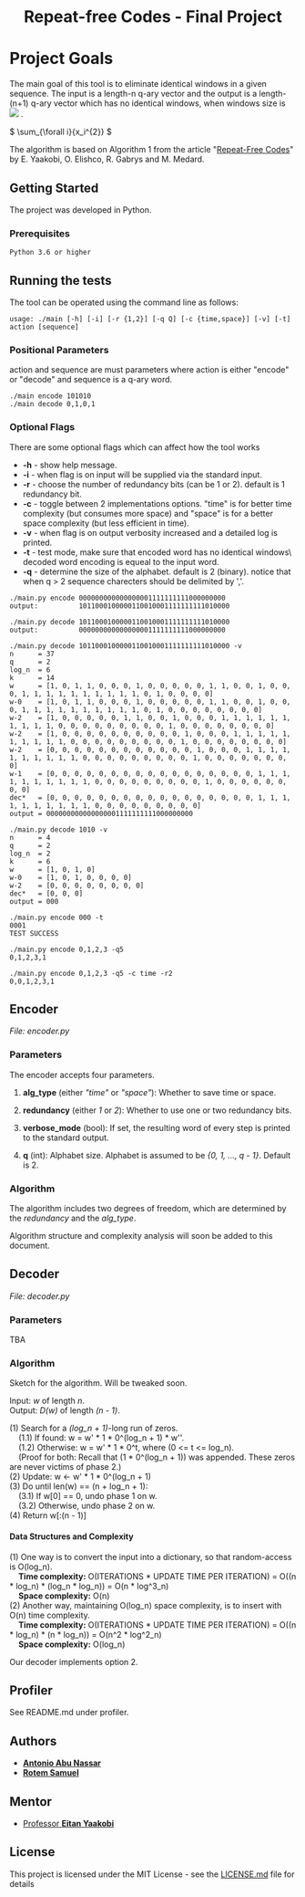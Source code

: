 <h1 align="center">Repeat-free Codes - Final Project</h1>

# Project Goals

The main goal of this tool is to eliminate identical windows in a given sequence. The input is a length-n q-ary vector
and the output is a length-(n+1) q-ary vector which has no identical windows, when windows size is <img src="https://render.githubusercontent.com/render/math?math=2\cdot{\log_qn%2B2}"> .

$ \sum_{\forall i}{x_i^{2}} $

The algorithm is based on Algorithm 1 from the article "[Repeat-Free Codes](/article.pdf)" by E. Yaakobi, O. Elishco, R. Gabrys and M. Medard.

## Getting Started

The project was developed in Python.

### Prerequisites

```
Python 3.6 or higher
```
## Running the tests

The tool can be operated using the command line as follows:
```
usage: ./main [-h] [-i] [-r {1,2}] [-q Q] [-c {time,space}] [-v] [-t] action [sequence]
```

### Positional Parameters

action and sequence are must parameters where action is either "encode" or "decode" and sequence is a q-ary word.

```
./main encode 101010
./main decode 0,1,0,1
```

### Optional Flags

There are some optional flags which can affect how the tool works
* **-h** - show help message.
* **-i** - when flag is on input will be supplied via the standard input.
* **-r** - choose the number of redundancy bits (can be 1 or 2). default is 1 redundancy bit.
* **-c** - toggle between 2 implementations options. "time" is for better time complexity (but consumes more space) and "space" is for a better space complexity (but less efficient in time).
* **-v** - when flag is on output verbosity increased and a detailed log is printed.
* **-t** - test mode, make sure that encoded word has no identical windows\ decoded word encoding is equeal to the input word.
* **-q** - determine the size of the alphabet. default is 2 (binary). notice that when q > 2 sequence charecters should be delimited by ','.

```
./main.py encode 000000000000000001111111111000000000
output:          1011000100000110010001111111111010000
```
```
./main.py decode 1011000100000110010001111111111010000
output:          000000000000000001111111111000000000
```
```
./main.py decode 1011000100000110010001111111111010000 -v
n      = 37
q      = 2
log_n  = 6
k      = 14
w      = [1, 0, 1, 1, 0, 0, 0, 1, 0, 0, 0, 0, 0, 1, 1, 0, 0, 1, 0, 0, 0, 1, 1, 1, 1, 1, 1, 1, 1, 1, 1, 0, 1, 0, 0, 0, 0]
w-0    = [1, 0, 1, 1, 0, 0, 0, 1, 0, 0, 0, 0, 0, 1, 1, 0, 0, 1, 0, 0, 0, 1, 1, 1, 1, 1, 1, 1, 1, 1, 1, 0, 1, 0, 0, 0, 0, 0, 0, 0, 0]
w-2    = [1, 0, 0, 0, 0, 0, 1, 1, 0, 0, 1, 0, 0, 0, 1, 1, 1, 1, 1, 1, 1, 1, 1, 1, 0, 0, 0, 0, 0, 0, 0, 0, 0, 1, 0, 0, 0, 0, 0, 0, 0, 0]
w-2    = [1, 0, 0, 0, 0, 0, 0, 0, 0, 0, 0, 1, 0, 0, 0, 1, 1, 1, 1, 1, 1, 1, 1, 1, 1, 0, 0, 0, 0, 0, 0, 0, 0, 0, 1, 0, 0, 0, 0, 0, 0, 0, 0]
w-2    = [0, 0, 0, 0, 0, 0, 0, 0, 0, 0, 0, 0, 1, 0, 0, 0, 1, 1, 1, 1, 1, 1, 1, 1, 1, 1, 0, 0, 0, 0, 0, 0, 0, 0, 0, 1, 0, 0, 0, 0, 0, 0, 0, 0]
w-1    = [0, 0, 0, 0, 0, 0, 0, 0, 0, 0, 0, 0, 0, 0, 0, 0, 0, 1, 1, 1, 1, 1, 1, 1, 1, 1, 1, 0, 0, 0, 0, 0, 0, 0, 0, 0, 1, 0, 0, 0, 0, 0, 0, 0, 0]
dec*   = [0, 0, 0, 0, 0, 0, 0, 0, 0, 0, 0, 0, 0, 0, 0, 0, 0, 1, 1, 1, 1, 1, 1, 1, 1, 1, 1, 0, 0, 0, 0, 0, 0, 0, 0, 0]
output = 000000000000000001111111111000000000
```
```
./main.py decode 1010 -v
n      = 4
q      = 2
log_n  = 2
k      = 6
w      = [1, 0, 1, 0]
w-0    = [1, 0, 1, 0, 0, 0, 0]
w-2    = [0, 0, 0, 0, 0, 0, 0, 0]
dec*   = [0, 0, 0]
output = 000
```
```
./main.py encode 000 -t
0001
TEST SUCCESS
```
```
./main.py encode 0,1,2,3 -q5
0,1,2,3,1
```

```
./main.py encode 0,1,2,3 -q5 -c time -r2
0,0,1,2,3,1
```

## Encoder
*File: encoder.py*

### Parameters
The encoder accepts four parameters.

1. **alg_type** (either *"time"* or *"space"*): Whether to save time or space.

2. **redundancy** (either *1* or *2*): Whether to use one or two redundancy bits.

3. **verbose_mode** (bool): If set, the resulting word of every step is printed to the standard output.

4. **q** (int): Alphabet size. Alphabet is assumed to be *{0, 1, ..., q - 1}*. Default is 2.

### Algorithm
The algorithm includes two degrees of freedom, which are determined by the *redundancy* and the *alg_type*.

Algorithm structure and complexity analysis will soon be added to this document.

<!--
n * log_n       iterations\
n   OR?  log_n  new windows need to be compared per iteration\
n               comparisons for each window\
log_n           operations for each comparison
-->

## Decoder
*File: decoder.py*

### Parameters

TBA

### Algorithm

Sketch for the algorithm. Will be tweaked soon.

Input: *w* of length *n*.\
Output: *D(w)* of length *(n - 1)*.

(1) Search for a *(log_n + 1)*-long run of zeros.\
&nbsp;&nbsp;&nbsp;&nbsp;(1.1) If found: w = w' * 1 * 0^(log_n + 1) * w''.\
&nbsp;&nbsp;&nbsp;&nbsp;(1.2) Otherwise: w = w' * 1 * 0^t, where (0 <= t <= log_n).\
&nbsp;&nbsp;&nbsp;&nbsp;(Proof for both: Recall that (1 * 0^(log_n + 1)) was appended. These zeros are never victims of phase 2.)\
(2) Update: w <- w' * 1 * 0^(log_n + 1)\
(3) Do until len(w) == (n + log_n + 1):\
&nbsp;&nbsp;&nbsp;&nbsp;(3.1) If w[0] == 0, undo phase 1 on w.\
&nbsp;&nbsp;&nbsp;&nbsp;(3.2) Otherwise, undo phase 2 on w.\
(4) Return w[:(n - 1)]

#### Data Structures and Complexity
(1) One way is to convert the input into a dictionary, so that random-access is O(log_n).\
&nbsp;&nbsp;&nbsp;&nbsp;**Time complexity:** O(ITERATIONS * UPDATE TIME PER ITERATION) = O((n * log_n) * (log_n * log_n)) = O(n * log^3_n)\
&nbsp;&nbsp;&nbsp;&nbsp;**Space complexity:** O(n)\
(2) Another way, maintaining O(log_n) space complexity, is to insert with O(n) time complexity.\
&nbsp;&nbsp;&nbsp;&nbsp;**Time complexity:** O(ITERATIONS * UPDATE TIME PER ITERATION) = O((n * log_n) * (n * log_n)) = O(n^2 * log^2_n)\
&nbsp;&nbsp;&nbsp;&nbsp;**Space complexity:** O(log_n)

Our decoder implements option 2.

## Profiler

See README.md under profiler.

<!--Maybe add an "Anecdotes"-like section, then move the commented-out anecdote from `main.py` to here.-->

## Authors

* [**Antonio Abu Nassar**](https://github.com/antonioan)
* [**Rotem Samuel**](https://github.com/rotemsamuel)

## Mentor

* [Professor **Eitan Yaakobi**](http://www.cs.technion.ac.il/people/yaakobi/)

## License

This project is licensed under the MIT License - see the [LICENSE.md](LICENSE.md) file for details


